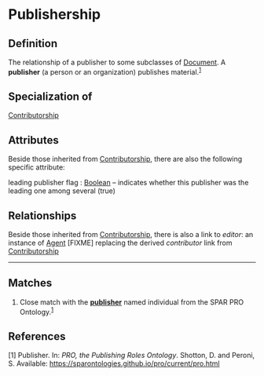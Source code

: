 # Publishership

## Definition
The relationship of a publisher to some subclasses of [Document](https://github.com/EuroCRIS/CERIF-Core/blob/main/entities/Document.md).
A **publisher** (a person or an organization) publishes material.<sup>[1](#fn1)</sup>

## Specialization of
[Contributorship](https://github.com/EuroCRIS/CERIF-Core/blob/main/entities/Authorship.md)

## Attributes

Beside those inherited from [Contributorship](https://github.com/EuroCRIS/CERIF-Core/blob/main/entities/Contributorship.md#attributes), there are also the following specific attribute:

leading publisher flag : [Boolean](https://github.com/EuroCRIS/CERIF-Core/blob/main/datatypes/Boolean.md) – indicates whether this publisher was the leading one among several (true)

## Relationships

Beside those inherited from [Contributorship](https://github.com/EuroCRIS/CERIF-Core/blob/main/entities/Contributorship.md#relationships), there is also a link to *editor*: an instance of [Agent](https://github.com/EuroCRIS/CERIF-Core/blob/main/entities/Agent.md) 
[FIXME] replacing the derived *contributor* link from [Contributorship](https://github.com/EuroCRIS/CERIF-Core/blob/main/entities/Contributorship.md) 

---
## Matches
1. Close match with the **[publisher](https://sparontologies.github.io/pro/current/pro.html#d4e893)** named individual from the SPAR PRO Ontology.<sup>[1](#fn1)</sup>

## References
<a name="fn1">\[1\]</a> Publisher. In: *PRO, the Publishing Roles Ontology*. Shotton, D. and Peroni, S. Available: https://sparontologies.github.io/pro/current/pro.html
